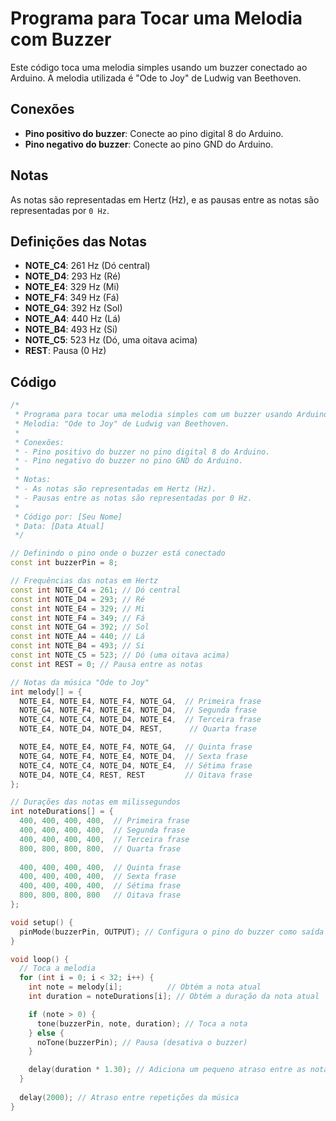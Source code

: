 # Programa para Tocar uma Melodia com Buzzer

Este código toca uma melodia simples usando um buzzer conectado ao Arduino. A melodia utilizada é "Ode to Joy" de Ludwig van Beethoven.

## Conexões

- **Pino positivo do buzzer**: Conecte ao pino digital 8 do Arduino.
- **Pino negativo do buzzer**: Conecte ao pino GND do Arduino.

## Notas

As notas são representadas em Hertz (Hz), e as pausas entre as notas são representadas por `0 Hz`.

## Definições das Notas

- **NOTE_C4**: 261 Hz (Dó central)
- **NOTE_D4**: 293 Hz (Ré)
- **NOTE_E4**: 329 Hz (Mi)
- **NOTE_F4**: 349 Hz (Fá)
- **NOTE_G4**: 392 Hz (Sol)
- **NOTE_A4**: 440 Hz (Lá)
- **NOTE_B4**: 493 Hz (Si)
- **NOTE_C5**: 523 Hz (Dó, uma oitava acima)
- **REST**: Pausa (0 Hz)

## Código

```cpp
/*
 * Programa para tocar uma melodia simples com um buzzer usando Arduino.
 * Melodia: "Ode to Joy" de Ludwig van Beethoven.
 *
 * Conexões:
 * - Pino positivo do buzzer no pino digital 8 do Arduino.
 * - Pino negativo do buzzer no pino GND do Arduino.
 *
 * Notas:
 * - As notas são representadas em Hertz (Hz).
 * - Pausas entre as notas são representadas por 0 Hz.
 *
 * Código por: [Seu Nome]
 * Data: [Data Atual]
 */

// Definindo o pino onde o buzzer está conectado
const int buzzerPin = 8;

// Frequências das notas em Hertz
const int NOTE_C4 = 261; // Dó central
const int NOTE_D4 = 293; // Ré
const int NOTE_E4 = 329; // Mi
const int NOTE_F4 = 349; // Fá
const int NOTE_G4 = 392; // Sol
const int NOTE_A4 = 440; // Lá
const int NOTE_B4 = 493; // Si
const int NOTE_C5 = 523; // Dó (uma oitava acima)
const int REST = 0; // Pausa entre as notas

// Notas da música "Ode to Joy"
int melody[] = {
  NOTE_E4, NOTE_E4, NOTE_F4, NOTE_G4,  // Primeira frase
  NOTE_G4, NOTE_F4, NOTE_E4, NOTE_D4,  // Segunda frase
  NOTE_C4, NOTE_C4, NOTE_D4, NOTE_E4,  // Terceira frase
  NOTE_E4, NOTE_D4, NOTE_D4, REST,      // Quarta frase

  NOTE_E4, NOTE_E4, NOTE_F4, NOTE_G4,  // Quinta frase
  NOTE_G4, NOTE_F4, NOTE_E4, NOTE_D4,  // Sexta frase
  NOTE_C4, NOTE_C4, NOTE_D4, NOTE_E4,  // Sétima frase
  NOTE_D4, NOTE_C4, REST, REST         // Oitava frase
};

// Durações das notas em milissegundos
int noteDurations[] = {
  400, 400, 400, 400,  // Primeira frase
  400, 400, 400, 400,  // Segunda frase
  400, 400, 400, 400,  // Terceira frase
  800, 800, 800, 800,  // Quarta frase
  
  400, 400, 400, 400,  // Quinta frase
  400, 400, 400, 400,  // Sexta frase
  400, 400, 400, 400,  // Sétima frase
  800, 800, 800, 800   // Oitava frase
};

void setup() {
  pinMode(buzzerPin, OUTPUT); // Configura o pino do buzzer como saída
}

void loop() {
  // Toca a melodia
  for (int i = 0; i < 32; i++) {
    int note = melody[i];          // Obtém a nota atual
    int duration = noteDurations[i]; // Obtém a duração da nota atual

    if (note > 0) {
      tone(buzzerPin, note, duration); // Toca a nota
    } else {
      noTone(buzzerPin); // Pausa (desativa o buzzer)
    }

    delay(duration * 1.30); // Adiciona um pequeno atraso entre as notas
  }
  
  delay(2000); // Atraso entre repetições da música
}

